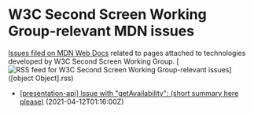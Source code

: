 # W3C Second Screen Working Group-relevant MDN issues

[Issues filed on MDN Web Docs](https://github.com/mdn/content/issues) related to pages attached to technologies developed by W3C Second Screen Working Group. [![RSS feed for W3C Second Screen Working Group-relevant issues](https://www.w3.org/QA/2007/04/feed_icon)]([object Object].rss)

* [[presentation-api] Issue with "getAvailability": (short summary here please)](https://github.com/mdn/content/issues/4025) (2021-04-12T01:16:00Z)
  
